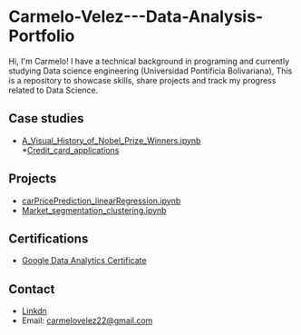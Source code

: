 # Carmelo-Velez---Data-Analysis-Portfolio
Hi, I'm Carmelo! I have a technical background in programing and currently studying Data science engineering (Universidad Pontificia Bolivariana), This is a repository to showcase skills, share projects and track my progress related to Data Science.

## Case studies
* [A_Visual_History_of_Nobel_Prize_Winners.ipynb](https://github.com/Cvelsen22/Carmelo-Velez---Data-Analysis-Portfolio/blob/main/A_Visual_History_of_Nobel_Prize_Winners.ipynb)
*[Credit_card_applications](https://github.com/Cvelsen22/Carmelo-Velez---Data-Analysis-Portfolio/blob/main/creditCardapplications.ipynb)

## Projects
* [carPricePrediction_linearRegression.ipynb](https://github.com/Cvelsen22/Carmelo-Velez---Data-Analysis-Portfolio/blob/main/carPricePrediction_linearRegression.ipynb)
* [Market_segmentation_clustering.ipynb](https://github.com/Cvelsen22/Carmelo-Velez---Data-Analysis-Portfolio/blob/main/Market_segmentation_clustering.ipynb)

## Certifications
* [Google Data Analytics Certificate](https://www.credly.com/badges/6213601b-d0ea-46bb-9951-c98c14dc8a2a/linked_in_profile)

## Contact
* [Linkdn](https://www.linkedin.com/in/carmelo-velez-senior-6082a1176/)
* Email: carmelovelez22@gmail.com
